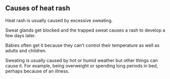 ## Causes of heat rash

Heat rash is usually caused by excessive sweating.

Sweat glands get blocked and the trapped sweat causes a rash to develop a few
days later.

Babies often get it because they can’t control their temperature as well as
adults and children.

Sweating is usually caused by hot or humid weather but other things can cause
it. For example, being overweight or spending long periods in bed, perhaps
because of an illness.
